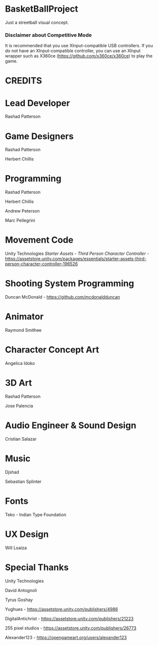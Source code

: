 # BasketBallProject

Just a streetball visual concept.

### Disclaimer about Competitive Mode
It is recommended that you use XInput-compatible USB controllers. If you do not have an XInput-compatible controller, you can use an XInput wrapper such as X360ce (https://github.com/x360ce/x360ce) to play the game.

# CREDITS

# Lead Developer
Rashad Patterson 

# Game Designers
Rashad Patterson

Herbert Chillis

# Programming
Rashad Patterson

Herbert Chillis

Andrew Peterson

Marc Pellegrini

# Movement Code
Unity Technologies _Starter Assets - Third Person Character Controller_ - https://assetstore.unity.com/packages/essentials/starter-assets-third-person-character-controller-196526

# Shooting System Programming
Duncan McDonald - https://github.com/mcdonaldduncan

# Animator
Raymond Smithee

# Character Concept Art 
Angelica Idoko

# 3D Art
Rashad Patterson

Jose Palencia

# Audio Engineer & Sound Design
Cristian Salazar

# Music
Djshad

Sebastian Splinter

# Fonts
Teko - Indian Type Foundation

# UX Design
Will Loaiza


# Special Thanks
Unity Technologies

David Antognoli

Tyrus Goshay

Yughues - https://assetstore.unity.com/publishers/4986

DigitalAntichrist - https://assetstore.unity.com/publishers/21223

255 pixel studios - https://assetstore.unity.com/publishers/26773

Alexander123 - https://opengameart.org/users/alexander123
